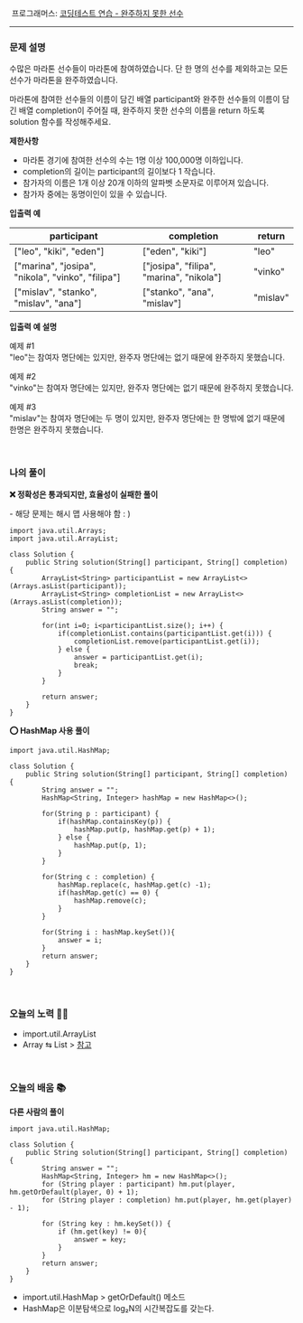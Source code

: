  프로그래머스: [코딩테스트 연습 - 완주하지 못한 선수](https://programmers.co.kr/learn/courses/30/lessons/42576?language=java)

---

### **문제 설명**

수많은 마라톤 선수들이 마라톤에 참여하였습니다. 단 한 명의 선수를 제외하고는 모든 선수가 마라톤을 완주하였습니다.

마라톤에 참여한 선수들의 이름이 담긴 배열 participant와 완주한 선수들의 이름이 담긴 배열 completion이 주어질 때, 완주하지 못한 선수의 이름을 return 하도록 solution 함수를 작성해주세요.

**제한사항**

-   마라톤 경기에 참여한 선수의 수는 1명 이상 100,000명 이하입니다.
-   completion의 길이는 participant의 길이보다 1 작습니다.
-   참가자의 이름은 1개 이상 20개 이하의 알파벳 소문자로 이루어져 있습니다.
-   참가자 중에는 동명이인이 있을 수 있습니다.

**입출력 예**

| **participant** | **completion** | **return** |
| --- | --- | --- |
| \["leo", "kiki", "eden"\] | \["eden", "kiki"\] | "leo" |
| \["marina", "josipa", "nikola", "vinko", "filipa"\] | \["josipa", "filipa", "marina", "nikola"\] | "vinko" |
| \["mislav", "stanko", "mislav", "ana"\] | \["stanko", "ana", "mislav"\] | "mislav" |

**입출력 예 설명**

예제 #1  
"leo"는 참여자 명단에는 있지만, 완주자 명단에는 없기 때문에 완주하지 못했습니다.

예제 #2  
"vinko"는 참여자 명단에는 있지만, 완주자 명단에는 없기 때문에 완주하지 못했습니다.

예제 #3  
"mislav"는 참여자 명단에는 두 명이 있지만, 완주자 명단에는 한 명밖에 없기 때문에 한명은 완주하지 못했습니다.

<br/>

### **나의 풀이**

**❌ 정확성은 통과되지만, 효율성이 실패한 풀이**

\- 해당 문제는 해시 맵 사용해야 함 : )

```
import java.util.Arrays;
import java.util.ArrayList;

class Solution {
    public String solution(String[] participant, String[] completion) {
        ArrayList<String> participantList = new ArrayList<>(Arrays.asList(participant));
        ArrayList<String> completionList = new ArrayList<>(Arrays.asList(completion));
        String answer = "";
        
        for(int i=0; i<participantList.size(); i++) {
            if(completionList.contains(participantList.get(i))) {
                completionList.remove(participantList.get(i));
            } else {
                answer = participantList.get(i);
                break;
            }
        }

        return answer;
    }
}
```

**⭕ HashMap 사용 풀이**

```
import java.util.HashMap;

class Solution {
    public String solution(String[] participant, String[] completion) {
        String answer = "";
        HashMap<String, Integer> hashMap = new HashMap<>();
        
        for(String p : participant) {
            if(hashMap.containsKey(p)) {
                hashMap.put(p, hashMap.get(p) + 1);
            } else {
                hashMap.put(p, 1);
            }
        }
        
        for(String c : completion) {
            hashMap.replace(c, hashMap.get(c) -1);
            if(hashMap.get(c) == 0) {
                hashMap.remove(c);
            }
        }
        
        for(String i : hashMap.keySet()){
            answer = i;
        }
        return answer;
    }
}
```

<br/>

### **오늘의 노력 🤦‍♀️**

-   import.util.ArrayList
-   Array ⇆ List > [참고](https://mommoo.tistory.com/32)

<br/>


### **오늘의 배움 📚**

**다른 사람의 풀이**

```
import java.util.HashMap;

class Solution {
    public String solution(String[] participant, String[] completion) {
        String answer = "";
        HashMap<String, Integer> hm = new HashMap<>();
        for (String player : participant) hm.put(player, hm.getOrDefault(player, 0) + 1);
        for (String player : completion) hm.put(player, hm.get(player) - 1);

        for (String key : hm.keySet()) {
            if (hm.get(key) != 0){
                answer = key;
            }
        }
        return answer;
    }
}
```

-   import.util.HashMap > getOrDefault() 메소드
-   HashMap은 이분탐색으로 log₂N의 시간복잡도를 갖는다.